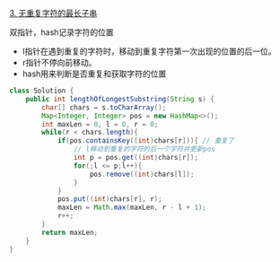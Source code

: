 [3. 无重复字符的最长子串](https://leetcode.cn/problems/longest-substring-without-repeating-characters/)

双指针，hash记录字符的位置

- l指针在遇到重复的字符时，移动到重复字符第一次出现的位置的后一位。
- r指针不停向前移动。
- hash用来判断是否重复和获取字符的位置

```java
class Solution {
    public int lengthOfLongestSubstring(String s) {
        char[] chars = s.toCharArray();
        Map<Integer, Integer> pos = new HashMap<>();
        int maxLen = 0, l = 0, r = 0;
        while(r < chars.length){
            if(pos.containsKey((int)chars[r])){ // 重复了
                // l移动到重复的字符的后一个字符并更新pos
                int p = pos.get((int)chars[r]);
                for(;l <= p;l++){
                    pos.remove((int)chars[l]);
                }
            }
            pos.put((int)chars[r], r);
            maxLen = Math.max(maxLen, r - l + 1);
            r++;
        }
        return maxLen;
    }
}
```
